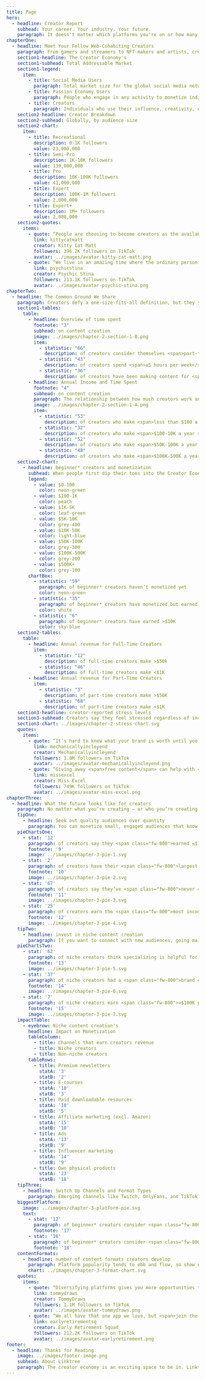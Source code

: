 ```yaml
---
title: Page
hero:
  - headline: Creator Report
    subhead: Your career. Your industry. Your future.
    paragraph: It doesn't matter which platforms you're on or how many follows you have: If you produce and seek to monetize content, <span class="fw-800">you’re a creator</span>. Being part of a new growing economy like ours can leave you with a lot of questions. That's why–backed by our industry, our own data, and the input of more than 9,500 creators–we kicked off an investigation to start surfacing the answers. Dive into what it means to be a creator today, and what it takes to make it on the web.
chapterOne:
  - headline: Meet Your Fellow Web-Cohabiting Creators
    paragraph: From gamers and streamers to NFT-makers and artists, creators are part of both the passion economy and the creator economy. But, what's the real size of the opportunity you share with your fellow creators? 
    section1-headline: The Creator Economy's
    section1-subhead: Total Addressable Market
    section1-legend:
      item:
        - title: Social Media Users
          paragraph: Total market size for the global social media network involved in the creator economy
        - title: Passion Economy Users
          paragraph: People who engage in any activity to monetize individuality and non-commoditized skills supported by digital platforms
        - title: Creators
          paragraph: Individuals who use their influence, creativity, or skills to aggregate and monetize their audience
    section2-headline: Creator Breakdown
    section2-subhead: Globally, by audience size
    section2-chart:
      item:
        - title: Recreational
          description: 0-1K followers
          value: 23,000,000
        - title: Semi-Pro
          description: 1K-10K followers
          value: 139,000,000 
        - title: Pro
          description: 10K-100K followers
          value: 41,000,000     
        - title: Expert
          description: 100K-1M followers
          value: 2,000,000
        - title: Expert+
          description: 1M+ followers
          value: 2,000,000 
    section2-quotes:
      items:
        - quote: “People are choosing to become creators as the availability and advances in technology let anyone <span>reach virtually everyone.”</span>
          link: kittycatmatt
          creator: Kitty Cat Matt
          followers: 396.2K followers on TikTok
          avatar: ../images/avatar-kitty-cat-matt.png
        - quote: “We live in an amazing time where the ordinary person gets to become a creator and find success with social media. <span>It’s the wave of the future.”</span>
          link: psychicstina
          creator: Psychic Stina
          followers: 213.1K followers on TikTok
          avatar: ../images/avatar-psychic-stina.png
chapterTwo:
  - headline: The Common Ground We Share
    paragraph: Creators defy a one-size-fits-all definition, but they still have a few things in common. For starters, it turns out content creation isn’t the main hustle for many in the creator economy.
    section1-tables:
      table:
        - headline: Overview of time spent
          footnote: "3"
          subhead: on content creation
          image: ../images/chapter-2-section-1-B.png
          item:
            - statistic: "66"
              description: of creators consider themselves <span>part-time</span> creators
            - statistic: "43"
              description: of creators spend <span>≤5 hours per week</span> creating content
            - statistic: "36"
              description: of creators have been making content for <span>≤1 year</span>
        - headline: Annual Income and Time Spent
          footnote: "4"
          subhead: on content creation
          paragraph: The relationship between how much creators work and how much revenue they make isn’t an exact science.
          image: ../images/chapter-2-section-1-A.png
          item:
            - statistic: "53"
              description: of creators who make <span>less than $100 a year spent less than 5 hours a week</span> on content creation
            - statistic: "32"
              description: of creators who make <span>$100-10K a year spent more than 10 hours</span> a week on content creation
            - statistic: "52"
              description: of creators who make <span>$50K-100K a year spent less than 10 hours</span> a week on content creation
            - statistic: "48"
              description: of creators who make <span>$100K-500K a year spent more than 10 hours</span> a week on content creation
    section2-chart:
      - headline: beginner* creators and monetization
        subhead: When people first dip their toes into the Creator Economy, they struggle to monetization.
        legend:
          - value: $0-100
            color: neon-green
          - value: $100-1K
            color: peach
          - value: $1K-5K
            color: leaf-green
          - value: $5K-10K
            color: grey-400
          - value: $10K-50K
            color: light-blue
          - value: $50K-100K
            color: grey-300
          - value: $100K-500K
            color: grey-200
          - value: $500K+
            color: grey-100
        chartBox:
          - statistic: "59"
            paragraph: of beginner* creators haven’t monetized yet
            color: neon-green
          - statistic: "35"
            paragraph: of beginner* creators have monetized but earned below what can be considered as a “livable income”
            color: white
          - statistic: "6"
            paragraph: of beginner* creators have earned >$10K
            color: sky-blue
    section2-tables:
      table:
        - headline: Annual revenue for Full-Time Creators
          item:
            - statistic: "12"
              description: of full-time creators make >$50k
            - statistic: "46"
              description: of full-time creators make <$1K
        - headline: Annual revenue for Part-Time Creators
          item:
            - statistic: "3"
              description: of part-time creators make >$50K
            - statistic: "68"
              description: of part-time creators make <$1K
    section3-headline: creator-reported stress levels
    section3-subhead: Creators say they feel stressed regardless of income, but full-time creators tend to feel more fatigue than part-timers.
    section3-chart: ../images/chapter-2-stress-chart.svg
    quotes:
      items:
        - quote: “It’s hard to know what your brand is worth until you start getting multiple deals. <span>You’ll need experience negotiating.”</span>
          link: mechanicallyincleyend
          creator: Mechanicallyincleyend
          followers: 1.8M followers on TikTok
          avatar: ../images/avatar-mechanicallyincleyend.png
        - quote: “Giving away <span>free content</span> can help with <span>monetization</span>. My sales are highest when I host free webinars that inspire people to continue learning with me.”
          link: missexcel
          creator: Miss Excel
          followers: 749K followers on TikTok
          avatar: ../images/avatar-miss-excel.png
chapterThree:
  - headline: What the future looks like for creators
    paragraph: No matter what you’re creating – or who you’re creating for – we’ve got tips that can help you take your content, communities, and monetization to the next level.
    tipOne:
      - headline: Seek out quality audiences over quantity
        paragraph: You can monetize small, engaged audiences that know and love your work. Rather than chasing bigger follower counts or brand colaborations, focus on growing your owned plaforms.
    pieChartsOne:
      - stat: '12'
        paragraph: of creators say they <span class="fw-800">earned ≤$100</span> from a single brand collaboration
        footnote: '9'
        image: ../images/chapter-3-pie-1.svg
      - stat: '2'
        paragraph: of creators have their <span class="fw-800">largest audience</span> on<br>website/blog
        footnote: '10'
        image: ../images/chapter-3-pie-2.svg
      - stat: '67'
        paragraph: of creators say they’ve <span class="fw-800">never collaborated</span> with a brand across social channels
        footnote: '11'
        image: ../images/chapter-3-pie-3.svg
      - stat: '25'
        paragraph: of creators earn the <span class="fw-800">most income</span> on their website/blog
        footnote: '12'
        image: ../images/chapter-3-pie-4.svg
    tipTwo:
      - headline: invest in niche content creation
        paragraph: If you want to connect with new audiences, going mainstream isn’t your only option. Find superfans by choosing to specialize.  
    pieChartsTwo:
      - stat: '62'
        paragraph: of niche creators think specializing is helpful for <span class="fw-800">engagement and reach</span
        footnote: '13'
        image: ../images/chapter-3-pie-5.svg
      - stat: '37'
        paragraph: of niche creators had a <span class="fw-800">brand collaboration</span> (vs. 26% of non-niche creators)
        footnote: '14'
        image: ../images/chapter-3-pie-6.svg
      - stat: '7'
        paragraph: of niche creators earn <span class="fw-800">>$100K per year</span> (vs. 5% of non-niche creators)
        footnote: '15'
        image: ../images/chapter-3-pie-7.svg   
    impactTable:
      - eyebrow: Niche content creation's
        headline: Impact on Monetization
        tableColumn:
          - title: Channels that earn creators revenue
          - title: Niche creators
          - title: Non-niche creators
        tableRows:
          - title: Premium newsletters
            statA: '3'
            statB: '2'
          - title: E-courses
            statA: '10'
            statB: '3'
          - title: Paid downloadable resources
            statA: '10'
            statB: '5'
          - title: Affiliate marketing (excl. Amazon)
            statA: '15'
            statB: '10'
          - title: Ads
            statA: '13'
            statB: '9'
          - title: Influencer marketing
            statA: '14'
            statB: '9'
          - title: Own physical products
            statA: '23'
            statB: '18'
    tipThree:
      - headline: Switch Up Channels and Format Types
        paragraph: Emerging channels like Twitch, OnlyFans, and TikTok, and long-time favorites like Reddit and Snapchat, all offer growth opportunities. Beginners* are more likely to have their largest communities on these platforms than experienced** creators.
    biggestPlatform:
      image: ../images/chapter-3-platform-pie.svg
      text:
        - stat: '12'
          paragraph: of beginner* creators consider <span class="fw-800">TikTok</span> as their biggest platform (vs 6% of experienced creators)
          footnote: '17' 
        - stat: '16'
          paragraph: of beginner* creators consider <span class="fw-800">Facebook</span> as their biggest platform (vs 22% of experienced creators)
          footnote: '18'
    contentFormats:
      - headline: number of content formats creators develop
        paragraph: Platform popularity tends to ebb and flow, so show up where your audience is with content tailored to their favorite channel. Most creators are already producing in multiple formats including long-form video, podcasts, and for apps.
        chart: ../images/chapter-3-format-chart.svg
    quotes:
      items:
        - quote: “Diversifying platforms gives you more opportunities to get bigger. Not everyone uses the platform you’re on the most.”
          link: tommydraws
          creator: TommyDraws
          followers: 1.1M followers on TikTok
          avatar: ../images/avatar-tommydraws.png
        - quote: “We all have that one app we love, but <span>join the latest trending ones</span> too. Who knows, you may just become the best account on that platform!”
          link: earlyretirementsq
          creator: Early Retirement Squad
          followers: 212.2K followers on TikTok
          avatar: ../images/avatar-earlyretirement.png         
footer:
  - headline: Thanks for Reading
    image: ../images/footer-image.png
    subhead: About Linktree
    paragraph: The creator economy is an exciting space to be in. Linktree is making sense of this evolving economy by working with the people who lead it–the creators. We’re the go-to partner for creators, and thanks to this one-of-a-kind relationship, we can connect the rest of our industry to their world.<br><br>From partnerships with key players to unique interactive tools that can't be found anywhere else – <span>everything we do and make exists to help creators thrive.</span>
--- 
```

